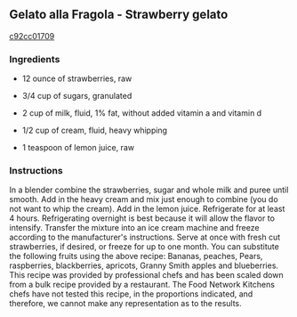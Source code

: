 ## Gelato alla Fragola - Strawberry gelato

[c92cc01709](http://www.foodnetwork.com/recipes/gelato-alla-fragola-strawberry-gelato-recipe.html)

### Ingredients

 - 12 ounce of strawberries, raw

 - 3/4 cup of sugars, granulated

 - 2 cup of milk, fluid, 1% fat, without added vitamin a and vitamin d

 - 1/2 cup of cream, fluid, heavy whipping

 - 1 teaspoon of lemon juice, raw

### Instructions

In a blender combine the strawberries, sugar and whole milk and puree until smooth. Add in the heavy cream and mix just enough to combine (you do not want to whip the cream). Add in the lemon juice. Refrigerate for at least 4 hours. Refrigerating overnight is best because it will allow the flavor to intensify. Transfer the mixture into an ice cream machine and freeze according to the manufacturer's instructions. Serve at once with fresh cut strawberries, if desired, or freeze for up to one month. You can substitute the following fruits using the above recipe: Bananas, peaches, Pears, raspberries, blackberries, apricots, Granny Smith apples and blueberries. This recipe was provided by professional chefs and has been scaled down from a bulk recipe provided by a restaurant. The Food Network Kitchens chefs have not tested this recipe, in the proportions indicated, and therefore, we cannot make any representation as to the results.